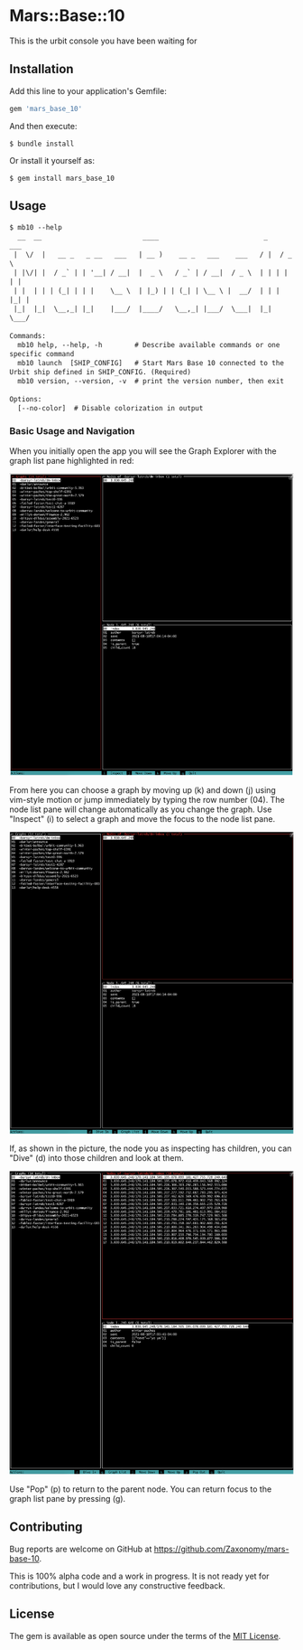 # Mars::Base::10

This is the urbit console you have been waiting for

## Installation

Add this line to your application's Gemfile:

```ruby
gem 'mars_base_10'
```

And then execute:

    $ bundle install

Or install it yourself as:

    $ gem install mars_base_10

## Usage

```
$ mb10 --help
  __  __                         ____                          _    ___
 |  \/  |   __ _   _ __   ___   | __ )    __ _   ___    ___   / |  / _ \
 | |\/| |  / _` | | '__| / __|  |  _ \   / _` | / __|  / _ \  | | | | | |
 | |  | | | (_| | | |    \__ \  | |_) | | (_| | \__ \ |  __/  | | | |_| |
 |_|  |_|  \__,_| |_|    |___/  |____/   \__,_| |___/  \___|  |_|  \___/

Commands:
  mb10 help, --help, -h        # Describe available commands or one specific command
  mb10 launch  [SHIP_CONFIG]   # Start Mars Base 10 connected to the Urbit ship defined in SHIP_CONFIG. (Required)
  mb10 version, --version, -v  # print the version number, then exit

Options:
  [--no-color]  # Disable colorization in output
```
### Basic Usage and Navigation

When you initially open the app you will see the Graph Explorer with the graph list pane highlighted in red:

![Graph Explorer](screenshots/graph-list-pane.png)

From here you can choose a graph by moving up (k) and down (j) using vim-style motion or jump immediately by typing the row number (04). The node list pane will change automatically as you change the graph. Use "Inspect" (i) to select a graph and move the focus to the node list pane.

![Node Explorer](screenshots/node-list-pane.png)

If, as shown in the picture, the node you as inspecting has children, you can "Dive" (d) into those children and look at them.

![Graph Explorer](screenshots/node-list-pane-dive.png)

Use "Pop" (p) to return to the parent node. You can return focus to the graph list pane by pressing (g).

## Contributing

Bug reports are welcome on GitHub at https://github.com/Zaxonomy/mars-base-10.

This is 100% alpha code and a work in progress. It is not ready yet for  contributions, but I would love any constructive feedback.

## License

The gem is available as open source under the terms of the [MIT License](https://opensource.org/licenses/MIT).
